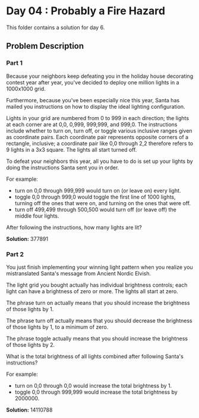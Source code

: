 # Day 04 : Probably a Fire Hazard

This folder contains a solution for day 6.

## Problem Description

### Part 1

Because your neighbors keep defeating you in the holiday house decorating contest year after year, you've decided to deploy one million lights in a 1000x1000 grid.

Furthermore, because you've been especially nice this year, Santa has mailed you instructions on how to display the ideal lighting configuration.

Lights in your grid are numbered from 0 to 999 in each direction; the lights at each corner are at 0,0, 0,999, 999,999, and 999,0. The instructions include whether to turn on, turn off, or toggle various inclusive ranges given as coordinate pairs. Each coordinate pair represents opposite corners of a rectangle, inclusive; a coordinate pair like 0,0 through 2,2 therefore refers to 9 lights in a 3x3 square. The lights all start turned off.

To defeat your neighbors this year, all you have to do is set up your lights by doing the instructions Santa sent you in order.

For example:

  * turn on 0,0 through 999,999 would turn on (or leave on) every light.
  * toggle 0,0 through 999,0 would toggle the first line of 1000 lights, turning off the ones that were on, and turning on the ones that were off.
  * turn off 499,499 through 500,500 would turn off (or leave off) the middle four lights.

After following the instructions, how many lights are lit?

**Solution:** 377891

### Part 2

You just finish implementing your winning light pattern when you realize you mistranslated Santa's message from Ancient Nordic Elvish.

The light grid you bought actually has individual brightness controls; each light can have a brightness of zero or more. The lights all start at zero.

The phrase turn on actually means that you should increase the brightness of those lights by 1.

The phrase turn off actually means that you should decrease the brightness of those lights by 1, to a minimum of zero.

The phrase toggle actually means that you should increase the brightness of those lights by 2.

What is the total brightness of all lights combined after following Santa's instructions?

For example:

  * turn on 0,0 through 0,0 would increase the total brightness by 1.
  * toggle 0,0 through 999,999 would increase the total brightness by 2000000.

**Solution:** 14110788
